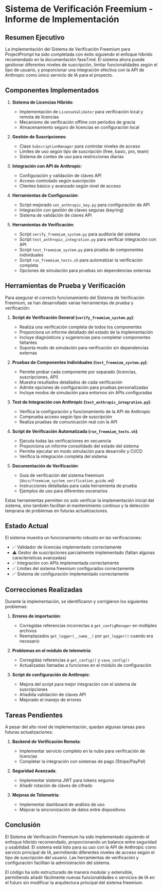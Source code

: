 # Sistema de Verificación Freemium - Informe de Implementación

## Resumen Ejecutivo

La implementación del Sistema de Verificación Freemium para ProjectPrompt ha sido completada con éxito siguiendo el enfoque híbrido recomendado en la documentación fase7.md. El sistema ahora puede gestionar diferentes niveles de suscripción, limitar funcionalidades según el tipo de usuario, y proporcionar una integración efectiva con la API de Anthropic como único servicio de IA para el proyecto.

## Componentes Implementados

1. **Sistema de Licencias Híbrido**:
   - Implementación de `LicenseValidator` para verificación local y remota de licencias
   - Mecanismo de verificación offline con períodos de gracia
   - Almacenamiento seguro de licencias en configuración local

2. **Gestión de Suscripciones**:
   - Clase `SubscriptionManager` para controlar niveles de acceso
   - Límites de uso según tipo de suscripción (free, basic, pro, team)
   - Sistema de conteo de uso para restricciones diarias

3. **Integración con API de Anthropic**:
   - Configuración y validación de claves API
   - Acceso controlado según suscripción
   - Clientes básico y avanzado según nivel de acceso

4. **Herramientas de Configuración**:
   - Script mejorado `set_anthropic_key.py` para configuración de API
   - Integración con gestión de claves seguras (keyring)
   - Sistema de validación de claves API

5. **Herramientas de Verificación**:
   - Script `verify_freemium_system.py` para auditoría del sistema
   - Script `test_anthropic_integration.py` para verificar integración con API
   - Script `test_freemium_system.py` para prueba de componentes individuales
   - Script `run_freemium_tests.sh` para automatizar la verificación completa
   - Opciones de simulación para pruebas sin dependencias externas

## Herramientas de Prueba y Verificación

Para asegurar el correcto funcionamiento del Sistema de Verificación Freemium, se han desarrollado varias herramientas de prueba y verificación:

1. **Script de Verificación General (`verify_freemium_system.py`)**:
   - Realiza una verificación completa de todos los componentes
   - Proporciona un informe detallado del estado de la implementación
   - Incluye diagnósticos y sugerencias para completar componentes faltantes
   - Soporta modo de simulación para verificación sin dependencias externas

2. **Pruebas de Componentes Individuales (`test_freemium_system.py`)**:
   - Permite probar cada componente por separado (licencias, suscripciones, API)
   - Muestra resultados detallados de cada verificación
   - Admite opciones de configuración para pruebas personalizadas
   - Incluye modos de simulación para entornos sin APIs configuradas

3. **Test de Integración con Anthropic (`test_anthropic_integration.py`)**:
   - Verifica la configuración y funcionamiento de la API de Anthropic
   - Comprueba acceso según tipo de suscripción
   - Realiza pruebas de comunicación real con la API

4. **Script de Verificación Automatizada (`run_freemium_tests.sh`)**:
   - Ejecuta todas las verificaciones en secuencia
   - Proporciona un informe consolidado del estado del sistema
   - Permite ejecutar en modo simulación para desarrollo y CI/CD
   - Verifica la integración completa del sistema

5. **Documentación de Verificación**:
   - Guía de verificación del sistema freemium (`docs/freemium_system_verification_guide.md`)
   - Instrucciones detalladas para cada herramienta de prueba
   - Ejemplos de uso para diferentes escenarios

Estas herramientas permiten no solo verificar la implementación inicial del sistema, sino también facilitan el mantenimiento continuo y la detección temprana de problemas en futuras actualizaciones.

## Estado Actual

El sistema muestra un funcionamiento robusto en las verificaciones:

- ✅ Validador de licencias implementado correctamente
- ⚠️ Gestor de suscripciones parcialmente implementado (faltan algunas características avanzadas)
- ✅ Integración con APIs implementada correctamente
- ✅ Límites del sistema freemium configurados correctamente
- ✅ Sistema de configuración implementado correctamente

## Correcciones Realizadas

Durante la implementación, se identificaron y corrigieron los siguientes problemas:

1. **Errores de importación**:
   - Corregidas referencias incorrectas a `get_configManager` en múltiples archivos
   - Reemplazados `get_logger(__name__)` por `get_logger()` cuando era necesario

2. **Problemas en el módulo de telemetría**:
   - Corregidas referencias a `get_config()` y `save_config()`
   - Actualizadas llamadas a funciones en el módulo de configuración

3. **Script de configuración de Anthropic**:
   - Mejora del script para mejor integración con el sistema de suscripciones
   - Añadida validación de claves API
   - Mejorado el manejo de errores

## Tareas Pendientes

A pesar del alto nivel de implementación, quedan algunas tareas para futuras actualizaciones:

1. **Backend de Verificación Remota**:
   - Implementar servicio completo en la nube para verificación de licencias
   - Completar la integración con sistemas de pago (Stripe/PayPal)

2. **Seguridad Avanzada**:
   - Implementar sistema JWT para tokens seguros
   - Añadir rotación de claves de cifrado

3. **Mejoras de Telemetría**:
   - Implementar dashboard de análisis de uso
   - Mejorar la sincronización de datos entre dispositivos

## Conclusión

El Sistema de Verificación Freemium ha sido implementado siguiendo el enfoque híbrido recomendado, proporcionando un balance entre seguridad y usabilidad. El sistema está listo para su uso con la API de Anthropic como servicio principal de IA, permitiendo diferentes niveles de acceso según el tipo de suscripción del usuario. Las herramientas de verificación y configuración facilitan la administración del sistema.

El código ha sido estructurado de manera modular y extensible, permitiendo añadir fácilmente nuevas funcionalidades o servicios de IA en el futuro sin modificar la arquitectura principal del sistema freemium.
